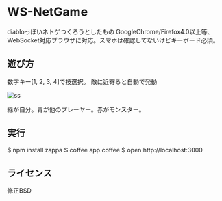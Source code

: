 WS-NetGame
===============

diabloっぽいネトゲつくろうとしたもの
GoogleChrome/Firefox4.0以上等、WebSocket対応ブラウザに対応。スマホは確認してないけどキーボード必須。


遊び方
---------
数字キー[1, 2, 3, 4]で技選択。
敵に近寄ると自動で発動

![ss](https://github.com/mizchi/ws-netgame/raw/astar/ss.jpeg "ss")

緑が自分。青が他のプレーヤー。赤がモンスター。

実行
---------

$ npm install zappa
$ coffee app.coffee
$ open http://localhost:3000


ライセンス
------------
修正BSD
